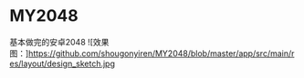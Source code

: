 # MY2048
基本做完的安卓2048
![效果图：]https://github.com/shougonyiren/MY2048/blob/master/app/src/main/res/layout/design_sketch.jpg

